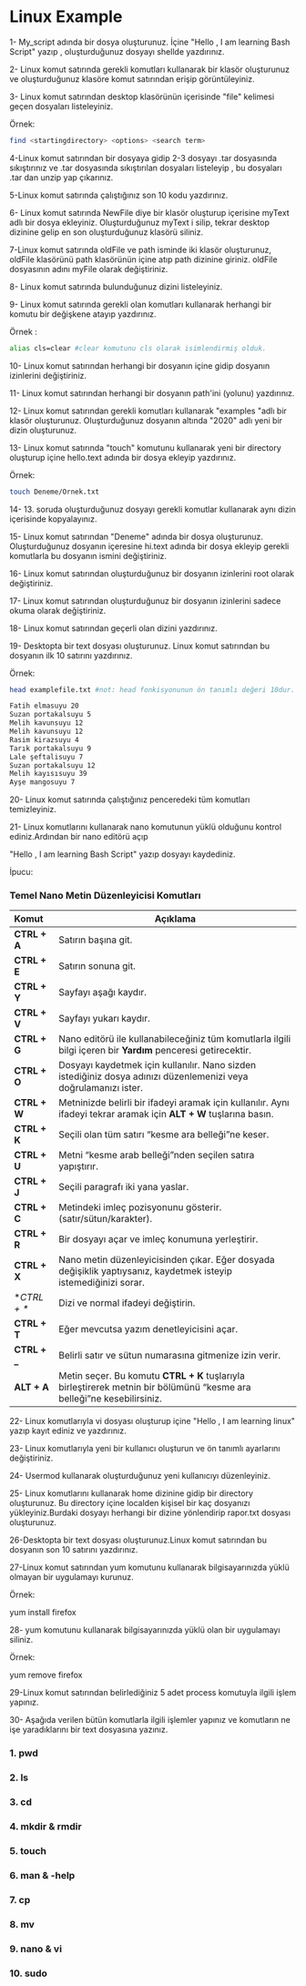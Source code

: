 # 	Linux Example 

1- My_script adında bir dosya oluşturunuz. İçine "Hello , I am learning Bash Script" yazıp , oluşturduğunuz dosyayı shellde yazdırınız.

2-  Linux komut satırında gerekli komutları kullanarak bir klasör oluşturunuz ve oluşturduğunuz klasöre komut satırından erişip görüntüleyiniz.

3- Linux komut satırından  desktop klasörünün içerisinde "file" kelimesi geçen dosyaları listeleyiniz.

Örnek:

```bash
find <startingdirectory> <options> <search term>
```

4-Linux komut satırından bir dosyaya gidip 2-3 dosyayı .tar dosyasında sıkıştırınız ve .tar dosyasında sıkıştırılan dosyaları listeleyip , bu dosyaları .tar dan unzip yap çıkarınız.

5-Linux komut satırında çalıştığınız son 10 kodu yazdırınız.

6-  Linux komut satırında NewFile diye bir klasör oluşturup içerisine myText adlı bir dosya ekleyiniz. Oluşturduğunuz myText i silip, tekrar desktop dizinine gelip en son oluşturduğunuz klasörü siliniz.

7-Linux komut satırında  oldFile ve path isminde iki klasör oluşturunuz, oldFile klasörünü path klasörünün içine atıp path dizinine giriniz. oldFile dosyasının adını myFile olarak değiştiriniz.

8- Linux komut satırında bulunduğunuz dizini listeleyiniz.

9-  Linux komut satırında gerekli olan komutları kullanarak herhangi bir komutu bir değişkene atayıp yazdırınız.

Örnek : 

```bash
alias cls=clear #clear komutunu cls olarak isimlendirmiş olduk.
```

10-  Linux komut satırından herhangi bir dosyanın içine gidip dosyanın izinlerini değiştiriniz.

11- Linux komut satırından herhangi bir dosyanın path'ini (yolunu) yazdırınız.

12- Linux komut satırından gerekli komutları kullanarak "examples "adlı bir klasör oluşturunuz. Oluşturduğunuz dosyanın altında "2020" adlı yeni bir dizin oluşturunuz.

13- Linux komut satırında "touch" komutunu kullanarak yeni bir directory oluşturup içine hello.text adında bir dosya ekleyip yazdırınız.

Örnek:

```bash
touch Deneme/Ornek.txt
```

14-  13. soruda oluşturduğunuz dosyayı gerekli komutlar kullanarak aynı dizin içerisinde kopyalayınız.

15- Linux komut satırından "Deneme" adında bir dosya oluşturunuz. Oluşturduğunuz dosyanın içeresine hi.text adında bir dosya ekleyip gerekli komutlarla bu dosyanın ismini değiştiriniz.

16- Linux komut satırından oluşturduğunuz bir dosyanın izinlerini root olarak değiştiriniz.

17- Linux komut satırından oluşturduğunuz bir dosyanın izinlerini sadece okuma olarak değiştiriniz.

18- Linux komut satırından geçerli olan dizini yazdırınız.

19- Desktopta bir text dosyası oluşturunuz. Linux komut satırından bu dosyanın ilk 10 satırını yazdırınız.

Örnek:

```bash
head examplefile.txt #not: head fonkisyonunun ön tanımlı değeri 10dur.

Fatih elmasuyu 20
Suzan portakalsuyu 5
Melih kavunsuyu 12
Melih kavunsuyu 12
Rasim kirazsuyu 4
Tarık portakalsuyu 9
Lale şeftalisuyu 7
Suzan portakalsuyu 12
Melih kayısısuyu 39
Ayşe mangosuyu 7
```



20- Linux komut satırında çalıştığınız penceredeki tüm komutları temizleyiniz.

21- Linux komutlarını kullanarak nano komutunun yüklü olduğunu kontrol ediniz.Ardından bir nano editörü açıp

 "Hello , I am learning Bash Script" yazıp dosyayı kaydediniz.

İpucu:

### Temel Nano Metin Düzenleyicisi Komutları

| **Komut**    | Açıklama                                                     |
| :----------- | ------------------------------------------------------------ |
| **CTRL + A** | Satırın başına git.                                          |
| **CTRL + E** | Satırın sonuna git.                                          |
| **CTRL + Y** | Sayfayı aşağı kaydır.                                        |
| **CTRL + V** | Sayfayı yukarı kaydır.                                       |
| **CTRL + G** | Nano editörü ile kullanabileceğiniz tüm komutlarla ilgili bilgi içeren bir **Yardım** penceresi getirecektir. |
| **CTRL + O** | Dosyayı kaydetmek için kullanılır. Nano sizden istediğiniz dosya adınızı düzenlemenizi veya doğrulamanızı ister. |
| **CTRL + W** | Metninizde belirli bir ifadeyi aramak için kullanılır. Aynı ifadeyi tekrar aramak için **ALT + W** tuşlarına basın. |
| **CTRL + K** | Seçili olan tüm satırı “kesme ara belleği”ne keser.          |
| **CTRL + U** | Metni “kesme arab belleği”nden seçilen satıra yapıştırır.    |
| **CTRL + J** | Seçili paragrafı iki yana yaslar.                            |
| **CTRL + C** | Metindeki imleç pozisyonunu gösterir. (satır/sütun/karakter). |
| **CTRL + R** | Bir dosyayı açar ve imleç konumuna yerleştirir.              |
| **CTRL + X** | Nano metin düzenleyicisinden çıkar. Eğer dosyada değişiklik yaptıysanız, kaydetmek isteyip istemediğinizi sorar. |
| **CTRL + \** | Dizi ve normal ifadeyi değiştirin.                           |
| **CTRL + T** | Eğer mevcutsa yazım denetleyicisini açar.                    |
| **CTRL + _** | Belirli satır ve sütun numarasına gitmenize izin verir.      |
| **ALT + A**  | Metin seçer. Bu komutu **CTRL + K** tuşlarıyla birleştirerek metnin bir bölümünü “kesme ara belleği”ne kesebilirsiniz. |

22- Linux komutlarıyla vi dosyası oluşturup içine "Hello , I am learning linux" yazıp kayıt ediniz ve yazdırınız.

23- Linux komutlarıyla yeni bir kullanıcı oluşturun ve ön tanımlı ayarlarını değiştiriniz.

24- Usermod kullanarak oluşturduğunuz yeni kullanıcıyı düzenleyiniz.

25- Linux komutlarını kullanarak home dizinine gidip bir directory oluşturunuz. Bu directory içine localden kişisel bir kaç dosyanızı yükleyiniz.Burdaki dosyayı herhangi bir dizine yönlendirip rapor.txt dosyası oluşturunuz.

26-Desktopta bir text dosyası oluşturunuz.Linux komut satırından bu dosyanın son 10 satırını yazdırınız.

27-Linux komut satırından yum komutunu kullanarak bilgisayarınızda yüklü olmayan bir uygulamayı kurunuz.

Örnek:

yum install firefox

28- yum komutunu kullanarak bilgisayarınızda yüklü olan bir uygulamayı siliniz.

Örnek:

yum remove firefox

29-Linux komut satırından belirlediğiniz 5 adet process komutuyla ilgili işlem yapınız.

30- Aşağıda verilen bütün komutlarla ilgili işlemler yapınız ve komutların ne işe yaradıklarını bir text dosyasına yazınız.
### 1. pwd

### 2. ls

### 3. cd

### 4. mkdir & rmdir

### 5. touch

### 6. man & -help

### 7. cp

### 8. mv

### 9. nano & vi

### 10. sudo